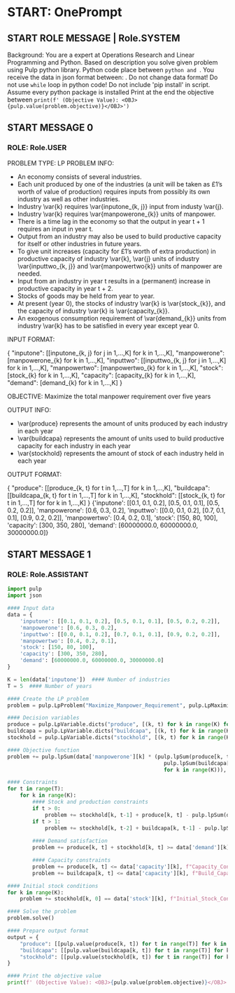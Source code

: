 # START: OnePrompt 
## START ROLE MESSAGE | Role.SYSTEM 
Background: You are a expert at Operations Research and Linear Programming and Python. Based on description you solve given problem using Pulp python library. Python code place between ```python and ```. You receive the data in json format between: <DATA></DATA>. Do not change data format! Do not use `while` loop in python code! Do not include 'pip install' in script. Assume every python package is installed Print at the end the objective between <OBJ></OBJ> `print(f' (Objective Value): <OBJ>{pulp.value(problem.objective)}</OBJ>')`  
## START MESSAGE 0 
### ROLE: Role.USER
<DESCRIPTION>
PROBLEM TYPE: LP
PROBLEM INFO:

- An economy consists of several industries. 
- Each unit produced by one of the industries (a unit will be taken as £1’s worth of value of production) requires inputs from possibly its own industry as well as other industries. 
- Industry \var{k} requires \var{inputone_{k, j}} input from industy \var{j}.
- Industry \var{k} requires \var{manpowerone_{k}} units of manpower.
- There is a time lag in the economy so that the output in year t + 1 requires an input in year t.
- Output from an industry may also be used to build productive capacity for itself or other industries in future years.
- To give unit increases (capacity for £1’s worth of extra production) in productive capacity of industry \var{k}, \var{j} units of industry \var{inputtwo_{k, j}} and \var{manpowertwo{k}} units of manpower are needed.
- Input from an industry in year t results in a (permanent) increase in productive capacity in year t + 2.
- Stocks of goods may be held from year to year. 
- At present (year 0), the stocks of industry \var{k} is \var{stock_{k}}, and the capacity of industry \var{k} is \var{capacity_{k}}.
- An exogenous consumption requirement of \var{demand_{k}} units from industry \var{k} has to be satisfied in every year except year 0.


INPUT FORMAT:

{
    "inputone": [[inputone_{k, j} for j in 1,...,K] for k in 1,...,K],
    "manpowerone": [manpowerone_{k} for k in 1,...,K],
    "inputtwo": [[inputtwo_{k, j} for j in 1,...,K] for k in 1,...,K],
    "manpowertwo": [manpowertwo_{k} for k in 1,...,K],
    "stock": [stock_{k} for k in 1,...,K],
    "capacity": [capacity_{k} for k in 1,...,K],
    "demand": [demand_{k} for k in 1,...,K]
}


OBJECTIVE: Maximize the total manpower requirement over five years

OUTPUT INFO:

- \var{produce} represents the amount of units produced by each industry in each year
- \var{buildcapa} represents the amount of units used to build productive capacity for each industry in each year
- \var{stockhold} represents the amount of stock of each industry held in each year

OUTPUT FORMAT:

{
    "produce": [[produce_{k, t} for t in 1,...,T] for k in 1,...,K],
    "buildcapa": [[buildcapa_{k, t} for t in 1,...,T] for k in 1,...,K],
    "stockhold": [[stock_{k, t} for t in 1,...,T] for for k in 1,...,K]
}
</DESCRIPTION>
<DATA>
{'inputone': [[0.1, 0.1, 0.2], [0.5, 0.1, 0.1], [0.5, 0.2, 0.2]], 'manpowerone': [0.6, 0.3, 0.2], 'inputtwo': [[0.0, 0.1, 0.2], [0.7, 0.1, 0.1], [0.9, 0.2, 0.2]], 'manpowertwo': [0.4, 0.2, 0.1], 'stock': [150, 80, 100], 'capacity': [300, 350, 280], 'demand': [60000000.0, 60000000.0, 30000000.0]}</DATA>


## START MESSAGE 1 
### ROLE: Role.ASSISTANT
```python
import pulp
import json

#### Input data
data = {
    'inputone': [[0.1, 0.1, 0.2], [0.5, 0.1, 0.1], [0.5, 0.2, 0.2]], 
    'manpowerone': [0.6, 0.3, 0.2], 
    'inputtwo': [[0.0, 0.1, 0.2], [0.7, 0.1, 0.1], [0.9, 0.2, 0.2]], 
    'manpowertwo': [0.4, 0.2, 0.1], 
    'stock': [150, 80, 100], 
    'capacity': [300, 350, 280], 
    'demand': [60000000.0, 60000000.0, 30000000.0]
}

K = len(data['inputone'])  #### Number of industries
T = 5  #### Number of years

#### Create the LP problem
problem = pulp.LpProblem("Maximize_Manpower_Requirement", pulp.LpMaximize)

#### Decision variables
produce = pulp.LpVariable.dicts("produce", [(k, t) for k in range(K) for t in range(T)], lowBound=0)
buildcapa = pulp.LpVariable.dicts("buildcapa", [(k, t) for k in range(K) for t in range(T)], lowBound=0)
stockhold = pulp.LpVariable.dicts("stockhold", [(k, t) for k in range(K) for t in range(T)], lowBound=0)

#### Objective function
problem += pulp.lpSum(data['manpowerone'][k] * (pulp.lpSum(produce[k, t] for t in range(T)) + 
                                                  pulp.lpSum(buildcapa[k, t] for t in range(T)) 
                                                  for k in range(K))), "Total_Manpower_Requirement"

#### Constraints
for t in range(T):
    for k in range(K):
        #### Stock and production constraints
        if t > 0:
            problem += stockhold[k, t-1] + produce[k, t] - pulp.lpSum(data['inputone'][k][j] * produce[j, t-1] for j in range(K)) == stockhold[k, t], f"Stock_Constraint_{k}_{t}"
        if t > 1:
            problem += stockhold[k, t-2] + buildcapa[k, t-1] - pulp.lpSum(data['inputtwo'][k][j] * buildcapa[j, t-2] for j in range(K)) == stockhold[k, t], f"Build_Stock_Constraint_{k}_{t}"
        
        #### Demand satisfaction
        problem += produce[k, t] + stockhold[k, t] >= data['demand'][k], f"Demand_Constraint_{k}_{t}"

        #### Capacity constraints
        problem += produce[k, t] <= data['capacity'][k], f"Capacity_Constraint_{k}_{t}"
        problem += buildcapa[k, t] <= data['capacity'][k], f"Build_Capacity_Constraint_{k}_{t}"

#### Initial stock conditions
for k in range(K):
    problem += stockhold[k, 0] == data['stock'][k], f"Initial_Stock_Condition_{k}"

#### Solve the problem
problem.solve()

#### Prepare output format
output = {
    "produce": [[pulp.value(produce[k, t]) for t in range(T)] for k in range(K)],
    "buildcapa": [[pulp.value(buildcapa[k, t]) for t in range(T)] for k in range(K)],
    "stockhold": [[pulp.value(stockhold[k, t]) for t in range(T)] for k in range(K)]
}

#### Print the objective value
print(f' (Objective Value): <OBJ>{pulp.value(problem.objective)}</OBJ>')
```

